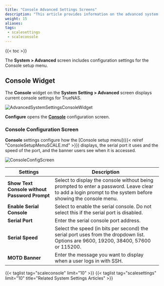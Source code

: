 ```yaml
---
title: "Console Advanced Settings Screens"
description: "This article provides information on the advanced system setting **Console** widget and configuration screen settings that apply to the Console setup menu."
weight: 15
aliases:
tags:
 - scalesettings
 - scaleconsole
---
```


{{< toc >}}

The **System > Advanced** screen includes configuration settings for the Console setup menu.

## Console Widget
The **Console** widget on the **System Setting > Advanced** screen displays current console settings for TrueNAS.

![AdvancedSystemSettingsConsoleWidget](/images/SCALE/22.02/AdvancedSystemSettingsConsoleWidget.png "SCALE Advanced Settings Console Widget") 

**Configure** opens the **[Console](#console-configuration-screen)** configuration screen.

### Console Configuration Screen
**Console** settings configure how the [Console setup menu]({{< relref "ConsoleSetupMenuSCALE.md" >}}) displays, the serial port it uses and the speed of the port, and the banner users see when it is accessed.

![ConsoleConfigScreen](/images/SCALE/22.02/ConsoleConfigScreen.png "SCALE Console Settings Screen") 

| Settings | Description |
|----------|-------------|
| **Show Text Console without Password Prompt** | Select to display the console without being prompted to enter a password. Leave clear to add a login prompt to the system before showing the console menu. |
| **Enable Serial Console** | Select to enable the serial console. Do not select this if the serial port is disabled. |
| **Serial Port** | Enter the serial console port address. |
| **Serial Speed** | Select the speed (in bits per second) the serial port uses from the dropdown list. Options are 9600, 19200, 38400, 57600 or 115200. |
| **MOTD Banner** | Enter the message you want to display when a user logs in with SSH. |

{{< taglist tag="scaleconsole" limit="10" >}}
{{< taglist tag="scalesettings" limit="10" title="Related System Settings Articles" >}}